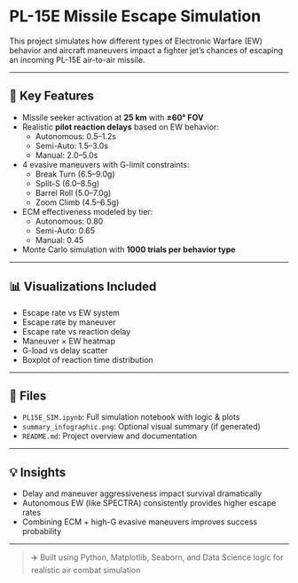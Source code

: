 # PL-15E Missile Escape Simulation

This project simulates how different types of Electronic Warfare (EW) behavior and aircraft maneuvers impact a fighter jet’s chances of escaping an incoming PL-15E air-to-air missile.

---

## 📌 Key Features
- Missile seeker activation at **25 km** with **±60° FOV**
- Realistic **pilot reaction delays** based on EW behavior:
  - Autonomous: 0.5–1.2s
  - Semi-Auto: 1.5–3.0s
  - Manual: 2.0–5.0s
- 4 evasive maneuvers with G-limit constraints:
  - Break Turn (6.5–9.0g)
  - Split-S (6.0–8.5g)
  - Barrel Roll (5.0–7.0g)
  - Zoom Climb (4.5–6.5g)
- ECM effectiveness modeled by tier:
  - Autonomous: 0.80
  - Semi-Auto: 0.65
  - Manual: 0.45
- Monte Carlo simulation with **1000 trials per behavior type**

---

## 📊 Visualizations Included
- Escape rate vs EW system
- Escape rate by maneuver
- Escape rate vs reaction delay
- Maneuver × EW heatmap
- G-load vs delay scatter
- Boxplot of reaction time distribution

---

## 📁 Files
- `PL15E_SIM.ipynb`: Full simulation notebook with logic & plots
- `summary_infographic.png`: Optional visual summary (if generated)
- `README.md`: Project overview and documentation

---

## 💡 Insights
- Delay and maneuver aggressiveness impact survival dramatically
- Autonomous EW (like SPECTRA) consistently provides higher escape rates
- Combining ECM + high-G evasive maneuvers improves success probability

---

> ✈️ Built using Python, Matplotlib, Seaborn, and Data Science logic for realistic air combat simulation

